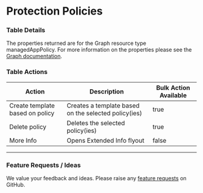 # Protection Policies

### Table Details

The properties returned are for the Graph resource type managedAppPolicy. For more information on the properties please see the [Graph documentation](https://learn.microsoft.com/en-us/graph/api/resources/intune-mam-managedapppolicy?view=graph-rest-1.0#properties).

### Table Actions

<table><thead><tr><th>Action</th><th>Description</th><th data-type="checkbox">Bulk Action Available</th></tr></thead><tbody><tr><td>Create template based on policy</td><td>Creates a template based on the selected policy(ies)</td><td>true</td></tr><tr><td>Delete policy</td><td>Deletes the selected policy(ies)</td><td>true</td></tr><tr><td>More Info</td><td>Opens Extended Info flyout</td><td>false</td></tr></tbody></table>

***

### Feature Requests / Ideas

We value your feedback and ideas. Please raise any [feature requests](https://github.com/KelvinTegelaar/CIPP/issues/new?assignees=\&labels=enhancement%2Cno-priority\&projects=\&template=feature.yml\&title=%5BFeature+Request%5D%3A+) on GitHub.
